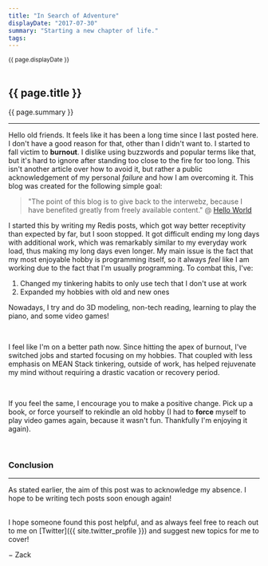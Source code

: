 ```yaml
---
title: "In Search of Adventure"
displayDate: "2017-07-30"
summary: "Starting a new chapter of life."
tags:
---
```

<small class="left">
{{ page.displayDate }}
</small>
<br><br>

## {{ page.title }}
{{ page.summary }}

---

Hello old friends. It feels like it has been a long time since I last posted here. I don't have a good reason for that, other than I didn't want to. I started to fall victim to **burnout**. I dislike using buzzwords and popular terms like that, but it's hard to ignore after standing too close to the fire for too long. This isn't another article over how to avoid it, but rather a public acknowledgement of my personal *failure* and how I am overcoming it. This blog was created for the following simple goal:

> "The point of this blog is to give back to the interwebz, because I have benefited greatly from freely available content." @ [Hello World](/blog/hello-world/)

I started this by writing my Redis posts, which got way better receptivity than expected by far, but I soon stopped. It got difficult ending my long days with additional work, which was remarkably similar to my everyday work load, thus making my long days even longer. My main issue is the fact that my most enjoyable hobby is programming itself, so it always *feel* like I am working due to the fact that I'm usually programming. To combat this, I've:

 1. Changed my tinkering habits to only use tech that I don't use at work
 2. Expanded my hobbies with old and new ones
 
Nowadays, I try and do 3D modeling, non-tech reading, learning to play the piano, and some video games!

<br>

I feel like I'm on a better path now. Since hitting the apex of burnout, I've switched jobs and started focusing on my hobbies. That coupled with less emphasis on MEAN Stack tinkering, outside of work, has helped rejuvenate my mind without requiring a drastic vacation or recovery period.

<br>

If you feel the same, I encourage you to make a positive change. Pick up a book, or force yourself to rekindle an old hobby (I had to **force** myself to play video games again, because it wasn't fun. Thankfully I'm enjoying it again).

<br>

### Conclusion
---
As stated earlier, the aim of this post was to acknowledge my absence. I hope to be writing tech posts soon enough again!

<br>
I hope someone found this post helpful, and as always feel free to reach out to me on
[Twitter]({{ site.twitter_profile }}) and suggest new topics for me to cover!

&minus; Zack
<br>
